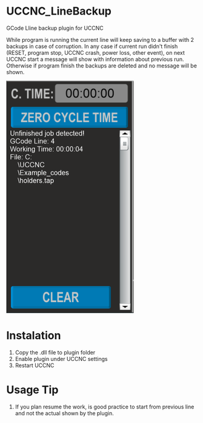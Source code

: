 # UCCNC_LineBackup
GCode Lline backup plugin for UCCNC

While program is running the current line will keep saving to a buffer with 2 backups in case of corruption. 
In any case if current run didn't finish (RESET, program stop, UCCNC crash, power loss, other event), 
on next UCCNC start a message will show with information about previous run. 
Otherwise if program finish the backups are deleted and no message will be shown.

![Screenshot](https://raw.githubusercontent.com/sn4k3/UCCNC_LineBackup/master/Example.png)

# Instalation

1. Copy the .dll file to plugin folder
2. Enable plugin under UCCNC settings
3. Restart UCCNC

# Usage Tip

1. If you plan resume the work, is good practice to start from previous line and not the actual shown by the plugin.